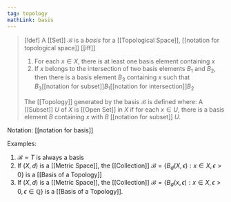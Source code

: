 ```yaml
---
tag: topology
mathLink: basis
---
```

> [!def]
> A [[Set]] $\mathcal{B}$ is a *basis* for a [[Topological Space]], [[notation for topological space]] [[iff]] 
> 1. For each $x\in X$, there is at least one basis element containing $x$
> 2. If $x$ belongs to the intersection of two basis elements $B_1$ and $B_2$, then there is a basis element $B_3$ containing $x$ such that $B_3$[[notation for subset]]$B_1$[[notation for intersection]]$B_2$
> 
> The [[Topology]] generated by the basis $\mathcal{B}$ is defined where: A [[Subset]] $U$ of $X$ is [[Open Set]] in $X$ if for each $x\in U$, there is a basis element $B$ containing $x$ with $B$ [[notation for subset]] $U$.

Notation: [[notation for basis]]

Examples:
1. $\mathcal{B}=T$ is always a basis
2. If $(X,d)$ is a [[Metric Space]], the [[Collection]] $\mathcal{B}=\{B_{d}(X,\epsilon):x\in X,\epsilon>0\}$ is a [[Basis of a Topology]]
3. If $(X,d)$ is a [[Metric Space]], the [[Collection]] $\mathcal{B}=\{B_{d}(x,\epsilon):x\in X,\epsilon>0,\epsilon\in \mathbb{Q}\}$ is a [[Basis of a Topology]].
